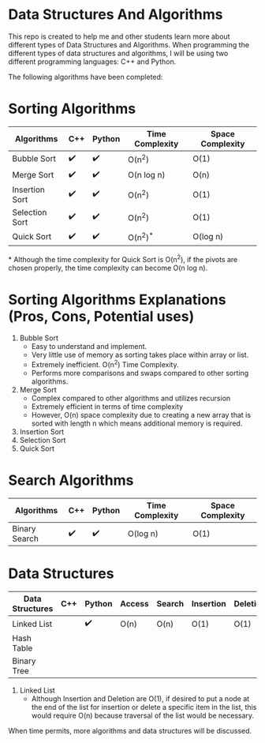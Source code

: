 # Data Structures And Algorithms
This repo is created to help me and other students learn more about different types of Data Structures and Algorithms. When programming the different types of data structures and algorithms, I will be using two different programming languages: C++ and Python.

The following algorithms have been completed:


# Sorting Algorithms

| Algorithms     | C++                | Python               | Time Complexity | Space Complexity |
|----------------|--------------------|----------------------|-----------------|------------------|
| Bubble Sort    | :heavy_check_mark: |  :heavy_check_mark:  | O(n<sup>2</sup>)|     O(1)         |
| Merge Sort     | :heavy_check_mark: |  :heavy_check_mark:  | O(n log n)      |     O(n)         |
| Insertion Sort | :heavy_check_mark: |  :heavy_check_mark:  | O(n<sup>2</sup>)|   O(1)           |
| Selection Sort | :heavy_check_mark: |  :heavy_check_mark:  | O(n<sup>2</sup>)|   O(1)           |
| Quick Sort     | :heavy_check_mark: |  :heavy_check_mark:  | O(n<sup>2</sup>)<sup>*</sup>      |  O(log n)          |

\* Although the time complexity for Quick Sort is  O(n<sup>2</sup>), if the pivots are chosen properly, the time complexity can become O(n log n).

# Sorting Algorithms Explanations (Pros, Cons, Potential uses)

1. Bubble Sort
    * Easy to understand and implement.
    * Very little use of memory as sorting takes place within array or list.
    * Extremely inefficient. O(n<sup>2</sup>) Time Complexity.
    * Performs more comparisons and swaps compared to other sorting algorithms.
2. Merge Sort
      * Complex compared to other algorithms and utilizes recursion
      * Extremely efficient in terms of time complexity
      * However, O(n) space complexity due to creating a new array that is sorted with length n which means additional memory is required.
3. Insertion Sort
4. Selection Sort
5. Quick Sort


# Search Algorithms

| Algorithms     | C++                | Python               | Time Complexity | Space Complexity |
|----------------|--------------------|----------------------|-----------------|------------------|
| Binary Search  | :heavy_check_mark: |  :heavy_check_mark:  | O(log n)        |     O(1)         |

# Data Structures

| Data Structures    | C++                | Python           | Access | Search | Insertion | Deletion|
|----------------|--------------------|----------------------|--------|--------|-----------|---------|
| Linked List  |  | :heavy_check_mark:  | O(n) | O(n) | O(1) | O(1) |
| Hash Table  |   |   |  |  |  |  |
| Binary Tree  |   |   |  |  |  |  |

1. Linked List
      * Although Insertion and Deletion are O(1), if desired to put a node at the end of the list for insertion or delete a specific item in the list, this would require O(n) because traversal of the list would be necessary.

When time permits, more algorithms and data structures will be discussed.
